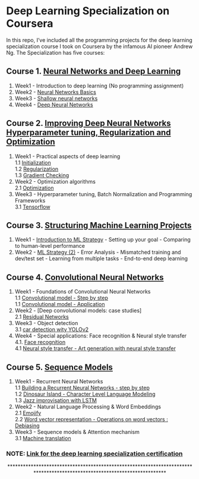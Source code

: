 # Deep Learning Specialization on Coursera 

In this repo, I’ve included all the programming projects for the deep learning specialization course I took on Coursera by the infamous AI pioneer Andrew Ng. The Specialization has five courses: 

 ## Course 1. [Neural Networks and Deep Learning](https://www.youtube.com/watch?v=CS4cs9xVecg&list=PLkDaE6sCZn6Ec-XTbcX1uRg2_u4xOEky0)
 
1. Week1 - Introduction to deep learning (No programming assignment)
2. Week2 - [Neural Networks Basics](https://github.com/tyonas9/Deep-Learning-Specialization-on-Coursera/blob/master/Neural%20Networks%20%26%20Deep%20Learning/Logistic%20Regression%20with%20a%20Neural%20Network%20mindset.ipynb)
3. Week3 - [Shallow neural networks](https://github.com/tyonas9/Deep-Learning-Specialization-on-Coursera/blob/master/Neural%20Networks%20%26%20Deep%20Learning/Planar%20data%20classification%20with%20one%20hidden%20layer.ipynb)
4. Week4 - [Deep Neural Networks](https://github.com/tyonas9/Deep-Learning-Specialization-on-Coursera/blob/master/Neural%20Networks%20%26%20Deep%20Learning/Deep%20Neural%20Network%20-%20Application.ipynb)

## Course 2. [Improving Deep Neural Networks Hyperparameter tuning, Regularization and Optimization](https://www.youtube.com/watch?v=1waHlpKiNyY&list=PLkDaE6sCZn6Hn0vK8co82zjQtt3T2Nkqc)

1. Week1 - Practical aspects of deep learning</br>
   1.1 [Initialization](https://github.com/tyonas9/Deep-Learning-Specialization-on-Coursera/blob/master/Improving%20Deep%20Neural%20Networks%20:%20Hyperparameter%20tunning%2C%20Regularization%20%26%20Optimization/Initialization.ipynb)</br> 
   1.2 [Regularization](https://github.com/tyonas9/Deep-Learning-Specialization-on-Coursera/blob/master/Improving%20Deep%20Neural%20Networks%20:%20Hyperparameter%20tunning%2C%20Regularization%20%26%20Optimization/Regularization.ipynb)</br> 
   1.3 [Gradient Checking](https://github.com/tyonas9/Deep-Learning-Specialization-on-Coursera/blob/master/Improving%20Deep%20Neural%20Networks%20:%20Hyperparameter%20tunning%2C%20Regularization%20%26%20Optimization/Gradient%20Checking.ipynb) 
2. Week2 - Optimization algorithms</br>
   2.1 [Optimization](https://github.com/tyonas9/Deep-Learning-Specialization-on-Coursera/blob/master/Improving%20Deep%20Neural%20Networks%20:%20Hyperparameter%20tunning%2C%20Regularization%20%26%20Optimization/Optimization%20methods.ipynb)
3. Week3 - Hyperparameter tuning, Batch Normalization and Programming Frameworks<br/>
   3.1 [Tensorflow](https://github.com/tyonas9/Deep-Learning-Specialization-on-Coursera/blob/master/Improving%20Deep%20Neural%20Networks%20:%20Hyperparameter%20tunning%2C%20Regularization%20%26%20Optimization/Optimization%20methods.ipynb)

## Course 3. [Structuring Machine Learning Projects](https://www.youtube.com/watch?v=dFX8k1kXhOw&list=PLkDaE6sCZn6E7jZ9sN_xHwSHOdjUxUW_b)

1. Week1 - [Introduction to ML Strategy](https://github.com/tyonas9/Deep-Learning-Specialization-on-Coursera/blob/master/Structuring%20Machine%20Learning%20Projects/Week%201%20Quiz%20-%20Bird%20recognition%20in%20the%20city%20of%20Peacetopia%20(case%20study).md)
         - Setting up your goal
         - Comparing to human-level performance
2. Week2 - [ML Strategy (2)](https://github.com/tyonas9/Deep-Learning-Specialization-on-Coursera/blob/master/Structuring%20Machine%20Learning%20Projects/Week%202%20Quiz%20-%20Autonomous%20driving%20(case%20study).md)
         - Error Analysis
         - Mismatched training and dev/test set
         - Learning from multiple tasks
         - End-to-end deep learning
         
 ## Course 4. [Convolutional Neural Networks](https://www.youtube.com/watch?v=ArPaAX_PhIs&list=PLkDaE6sCZn6Gl29AoE31iwdVwSG-KnDzF)
 
 1. Week1 - Foundations of Convolutional Neural Networks</br>
    1.1 [Convolutional model - Step by step](https://github.com/tyonas9/Deep-Learning-Specialization-on-Coursera/blob/master/Convolutional%20Neural%20Networks/week_one%20:%20Foundations%20of%20Convolutional%20Neural%20Networks/%20Convolution%20model%20-%20Step%20by%20Step%20-%20v2.ipynb)</br> 
    1.1 [Convolutional model - Application](https://github.com/tyonas9/Deep-Learning-Specialization-on-Coursera/blob/master/Convolutional%20Neural%20Networks/week_one%20:%20Foundations%20of%20Convolutional%20Neural%20Networks/Convolution%20model%20-%20Application%20-%20v1.ipynb)
 2. Week2 - [Deep convolutional models: case studies]</br>
    2.1 [Residual Networks](https://github.com/tyonas9/Deep-Learning-Specialization-on-Coursera/blob/master/Convolutional%20Neural%20Networks/Week_two%20:%20Deep%20Convolutional%20Models%20:%20Case%20Studies/Residual%20Networks%20-%20v1.ipynb) 
 3. Week3 - Object detection</br> 
    3.1 [car detection wity YOLOv2](https://github.com/tyonas9/Deep-Learning-Specialization-on-Coursera/blob/master/Convolutional%20Neural%20Networks/Week_three%20:%20Object%20Detection/Autonomous%20driving%20application%20-%20Car%20detection%20-%20v1.ipynb)
 4. Week4 - Special applications: Face recognition & Neural style transfer</br>
    4.1. [Face recognition](https://github.com/tyonas9/Deep-Learning-Specialization-on-Coursera/blob/master/Convolutional%20Neural%20Networks/Week_four%20:%20Special%20applications%20:%20Face%20recognition%20%26%20Neural%20style%20transfer/Face%20Recognition/Face%20Recognition%20for%20the%20Happy%20House%20-%20v2.ipynb)</br> 
    4.1 [Neural style transfer - Art generation with neural style transfer](https://github.com/tyonas9/Deep-Learning-Specialization-on-Coursera/blob/master/Convolutional%20Neural%20Networks/Week_four%20:%20Special%20applications%20:%20Face%20recognition%20%26%20Neural%20style%20transfer/Neural%20style%20transfer/Art%20Generation%20with%20Neural%20Style%20Transfer%20-%20v1.ipynb)
 
 ## Course 5. [Sequence Models](https://www.youtube.com/watch?v=DejHQYAGb7Q&list=PLkDaE6sCZn6F6wUI9tvS_Gw1vaFAx6rd6)
 1. Week1 - Recurrent Neural Networks</br>
    1.1 [Building a Recurrent Neural Networks - step by step](https://github.com/tyonas9/Deep-Learning-Specialization-on-Coursera/blob/master/Squence%20models/Week_one/Building%20a%20Recurrent%20Neural%20Network/Building%20a%20Recurrent%20Neural%20Network%20-%20Step%20by%20Step%20-%20v1.ipynb)</br>
    1.2 [Dinosaur Island - Character Level Language Modeling](https://github.com/tyonas9/Deep-Learning-Specialization-on-Coursera/blob/master/Squence%20models/Week_one/Dinosaur%20Island%20-%20Character%20level%20Language%20Modeling/Dinosaurus%20Island%20--%20Character%20level%20language%20model%20final%20-%20v3.ipynb)</br>
    1.3 [Jazz improvisation with LSTM](https://github.com/tyonas9/Deep-Learning-Specialization-on-Coursera/blob/master/Squence%20models/Week_one/Jazz%20Improvisation%20with%20LSTM/Jazz%20improvisation%20with%20LSTM%20-%20v1.ipynb)
 2. Week2 - Natural Language Processing & Word Embeddings</br>
    2.1 [Emojify](https://github.com/tyonas9/Deep-Learning-Specialization-on-Coursera/blob/master/Squence%20models/Week_two/Natural%20Langauage%20Processing%20%26%20Word%20Embeddings/Emojify/Emojify%20-%20v2.ipynb)</br>
   2.2 [Word vector representation - Operations on word vectors : Debiasing](https://github.com/tyonas9/Deep-Learning-Specialization-on-Coursera/blob/master/Squence%20models/Week_two/Natural%20Langauage%20Processing%20%26%20Word%20Embeddings/Word%20vector%20representation/Operations%20on%20word%20vectors%20-%20v2.ipynb)
 3. Week3 - Sequence models & Attention mechanism</br>
   3.1 [Machine translation](https://github.com/tyonas9/Deep-Learning-Specialization-on-Coursera/blob/master/Squence%20models/Week_three/Machine%20translation/Neural%20machine%20translation%20with%20attention%20-%20v2.ipynb)</br>
   
### NOTE: [Link for the deep learning specialization certification](https://www.coursera.org/account/accomplishments/specialization/J2Z4JJRM53X5)
     
 
<p align="center"> **************************************************************************************************************************</p>
